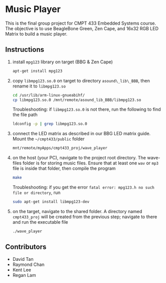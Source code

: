 # Music Player

This is the final group project for CMPT 433 Embedded Systems course. The objective is to use BeagleBone Green, Zen Cape, and 16x32 RGB LED Matrix to build a music player.

## Instructions

1. install `mpg123` library on target (BBG & Zen Cape)

    ```bash
    apt-get install mpg123
    ```

2. copy `libmpg123.so.0` on target to directory `asound\_lib\_BBB`, then rename it to `libmpg123.so`

    ```bash
    cd /usr/lib/arm-linux-gnueabihf/
    cp libmpg123.so.0 /mnt/remote/asound_lib_BBB/libmpg123.so
    ```

    Troubleshooting: if `libmpg123.so.0` is not there, run the following to find the file path

    ```bash
    ldconfig -p | grep libmpg123.so.0 
    ```

3. connect the LED matrix as described in our BBG LED matrix guide. Mount the `~/cmpt433/public` folder

    ```bash
    mnt/remote/myApps/cmpt433_proj/wave_player
    ```

4. on the host (your PC), navigate to the project root directory. The wave-files folder is for storing music files. Ensure that at least one `wav` or `mp3` file is inside that folder, then compile the program

    ```bash
    make
    ```

    Troubleshooting: if you get the error `fatal error: mpg123.h no such file or directory`, run

    ```bash
    sudo apt-get install libmpg123-dev
    ```

5. on the target, navigate to the shared folder. A directory named `cmpt433_proj` will be created from the previous step; navigate to there and run the executable file

    ```bash
    ./wave_player
    ```

## Contributors

- David Tan
- Raymond Chan
- Kent Lee
- Regan Lam